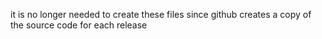 it is no longer needed to create these files since github creates a copy of the source code for each release

